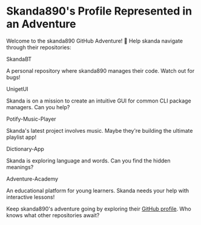 <!DOCTYPE html>
<html lang="en">
<head>
    <meta charset="UTF-8">
    <meta name="viewport" content="width=device-width, initial-scale=1.0">
    </head>
<body>
    <h1>Skanda890's Profile Represented in an Adventure</h1>
    <p>
        Welcome to the skanda890 GitHub Adventure! 🚀 Help skanda navigate through their repositories:
    </p>
    <div class="repo">SkandaBT</div>
    <p>
        A personal repository where skanda890 manages their code. Watch out for bugs!
    </p>
    <div class="repo">UnigetUI</div>
    <p>
        Skanda is on a mission to create an intuitive GUI for common CLI package managers. Can you help?
    </p>
    <div class="repo">Potify-Music-Player</div>
    <p>
        Skanda's latest project involves music. Maybe they're building the ultimate playlist app!
    </p>
    <div class="repo">Dictionary-App</div>
    <p>
        Skanda is exploring language and words. Can you find the hidden meanings?
    </p>
    <div class="repo">Adventure-Academy</div>
    <p>
        An educational platform for young learners. Skanda needs your help with interactive lessons!
    </p>
    <p>
        Keep skanda890's adventure going by exploring their <a href="https://github.com/skanda890">GitHub profile</a>. Who knows what other repositories await?
    </p>
</body>
</html>
